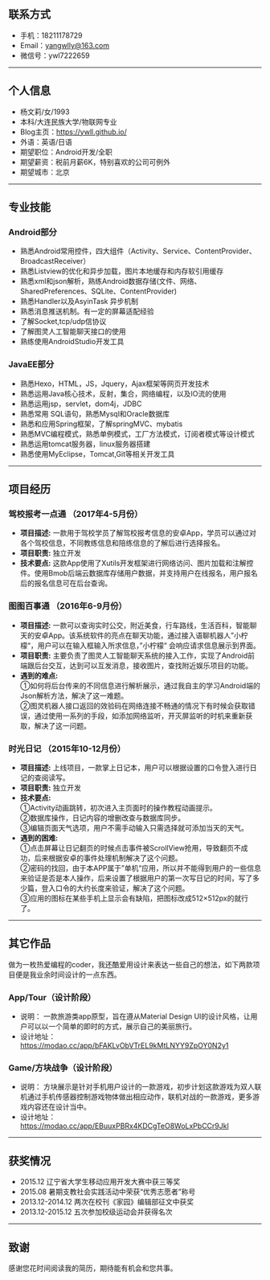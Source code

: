 ﻿

## 联系方式  
- 手机：18211178729  
- Email：yangwlly@163.com
- 微信号：ywl7222659
---
<!--more-->

## 个人信息

 - 杨文莉/女/1993 
 - 本科/大连民族大学/物联网专业
 - Blog主页：https://ywll.github.io/ 
 - 外语：英语/日语  
 - 期望职位：Android开发/全职
 - 期望薪资：税前月薪6K，特别喜欢的公司可例外
 - 期望城市：北京

---
## 专业技能
### Android部分
- 熟悉Android常用控件，四大组件（Activity、Service、ContentProvider、BroadcastReceiver）
- 熟悉Listview的优化和异步加载，图片本地缓存和内存软引用缓存
- 熟悉xml和json解析，熟练Android数据存储(文件、网络、SharedPreferences、SQLite、ContentProvider)
- 熟悉Handler以及AsyinTask 异步机制
- 熟悉消息推送机制。有一定的屏幕适配经验
- 了解Socket,tcp/udp信协议
- 了解图灵人工智能聊天接口的使用
- 熟练使用AndroidStudio开发工具
### JavaEE部分
- 熟悉Hexo，HTML，JS，Jquery，Ajax框架等网页开发技术
- 熟悉运用Java核心技术，反射，集合，网络编程，以及IO流的使用
- 熟悉运用jsp，servlet，dom4j，JDBC
- 熟悉常用 SQL语句，熟悉Mysql和Oracle数据库
- 熟悉和应用Spring框架，了解springMVC、mybatis
- 熟悉MVC编程模式，熟悉单例模式，工厂方法模式，订阅者模式等设计模式
- 熟悉运用tomcat服务器，linux服务器搭建
- 熟悉使用MyEclipse，Tomcat,Git等相关开发工具


---
## 项目经历

###  驾校报考一点通 （2017年4-5月份）

- **项目描述:**  一款用于驾校学员了解驾校报考信息的安卓App，学员可以通过对各个驾校信息，不同教练信息和陪练信息的了解后进行选择报名。  
- **项目职责:**		独立开发
- **技术要点:** 这款App使用了Xutils开发框架进行网络访问、图片加载和注解控件。使用Bmob后端云数据库存储用户数据，并支持用户在线报名，用户报名后的报名信息可在后台查询。

###  图图百事通 （2016年6-9月份）  
- **项目描述:**  一款可以查询实时公交，附近美食，行车路线，生活百科，智能聊天的安卓App。该系统软件的亮点在聊天功能，通过接入语聊机器人”小柠檬“，用户可以在输入框输入所求信息，”小柠檬“ 会响应请求信息展示到界面。
- **项目职责:**  主要负责了图灵人工智能聊天系统的接入工作，实现了Android前端跟后台交互，达到可以互发消息，接收图片，查找附近娱乐项目的功能。 
- **遇到的难点:**   
①如何将后台传来的不同信息进行解析展示，通过我自主的学习Android端的Json解析方法，解决了这一难题。  
②图灵机器人接口返回的效验码在网络连接不畅通的情况下有时候会获取错误，通过使用一系列的手段，如添加网络监听，开灭屏监听的时机来重新获取，解决了这一问题。

###  时光日记  （2015年10-12月份）  
- **项目描述:**  上线项目，一款掌上日记本，用户可以根据设置的口令登入进行日记的查阅读写。
- **项目职责:**  独立开发
- **技术要点:**   
①Activity动画跳转，初次进入主页面时的操作教程动画提示。   
②数据库操作，日记内容的增删改查与数据库同步。   
③编辑页面天气选项，用户不需手动输入只需选择就可添加当天的天气。   
- **遇到的困难:**  
①点击屏幕让日记翻页的时候点击事件被ScrollView抢用，导致翻页不成功，后来根据安卓的事件处理机制解决了这个问题。   
②密码的找回，由于本APP属于”单机“应用，所以并不能得到用户的一些信息来验证是否是本人操作，后来设置了根据用户的第一次写日记的时间，写了多少篇，登入口令的大约长度来验证，解决了这个问题。  
③应用的图标在某些手机上显示会有缺陷，把图标改成512×512px的就行了。 



---

## 其它作品
做为一枚热爱编程的coder，我还酷爱用设计来表达一些自己的想法，如下两款项目便是我业余时间设计的一点东西。
### App/Tour（设计阶段）
- 说明：  一款旅游类app原型，旨在遵从Material Design UI的设计风格，让用户可以以一个简单的即时的方式，展示自己的美丽旅行。
- 设计地址：https://modao.cc/app/bFAKLvObVTrEL9kMtLNYY9ZpOY0N2y1
### Game/方块战争（设计阶段）
- 说明：  方块展示是针对手机用户设计的一款游戏，初步计划这款游戏为双人联机通过手机传感器控制游戏物体做出相应动作，联机对战的一款游戏，更多游戏内容还在设计当中。  
- 设计地址：https://modao.cc/app/EBuuxPBRx4KDCgTeO8WoLxPbCCr9Jkl

---
## 获奖情况

- 2015.12	辽宁省大学生移动应用开发大赛中获三等奖  
- 2015.08	暑期支教社会实践活动中荣获“优秀志愿者”称号  
- 2013.12-2014.12	两次在校刊《家园》编辑部征文中获奖  
- 2013.12-2015.12	五次参加校级运动会并获得名次  

---

## 致谢
感谢您花时间阅读我的简历，期待能有机会和您共事。